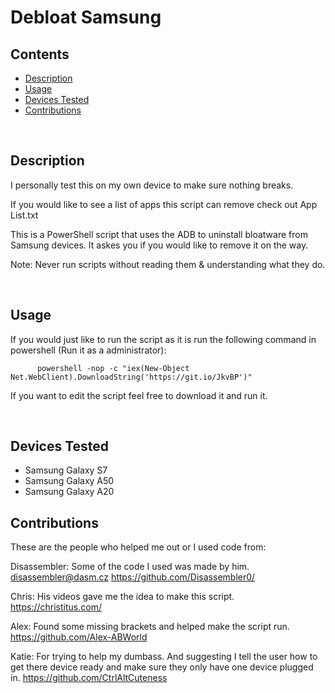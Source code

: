# Debloat Samsung

## Contents
 - [Description](#description)
 - [Usage](#usage)
 - [Devices Tested](#devices-tested)
 - [Contributions](#contributions)

&nbsp;

## Description
I personally test this on my own device to make sure nothing breaks.

If you would like to see a list of apps this script can remove check out App List.txt

This is a PowerShell script that uses the ADB to uninstall bloatware from Samsung devices.
It askes you if you would like to remove it on the way.

Note: Never run scripts without reading them & understanding what they do.

&nbsp;

## Usage
If you would just like to run the script as it is run the following command in powershell (Run it as a administrator):

          powershell -nop -c "iex(New-Object Net.WebClient).DownloadString('https://git.io/JkvBP')"

If you want to edit the script feel free to download it and run it.

&nbsp;

## Devices Tested
- Samsung Galaxy S7
- Samsung Galaxy A50
- Samsung Galaxy A20
&nbsp;

## Contributions
These are the people who helped me out or I used code from:

Disassembler: Some of the code I used was made by him.
<disassembler@dasm.cz> <https://github.com/Disassembler0/>

Chris: His videos gave me the idea to make this script.
<https://christitus.com/>

Alex: Found some missing brackets and helped make the script run.
<https://github.com/Alex-ABWorld>

Katie: For trying to help my dumbass. And suggesting I tell the user how to get there device ready and make sure they only have one device plugged in.
<https://github.com/CtrlAltCuteness>
